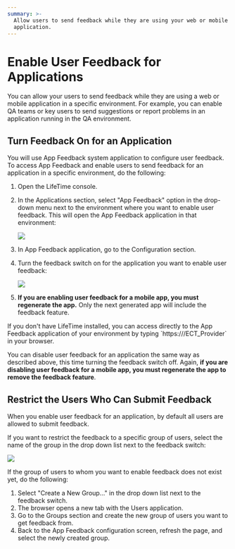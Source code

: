 ```yaml
---
summary: >-
  Allow users to send feedback while they are using your web or mobile
  application.
---
```


# Enable User Feedback for Applications

You can allow your users to send feedback while they are using a web or mobile application in a specific environment. For example, you can enable QA teams or key users to send suggestions or report problems in an application running in the QA environment.

## Turn Feedback On for an Application

You will use App Feedback system application to configure user feedback. To access App Feedback and enable users to send feedback for an application in a specific environment, do the following:

1. Open the LifeTime console.
2. In the Applications section, select "App Feedback" option in the drop-down menu next to the environment where you want to enable user feedback. This will open the App Feedback application in that environment:

   ![](https://github.com/danielmarquespt/docs-product/tree/e7ea3f444d5129dab245c69ab72ae091554bc4fb/src/managing-the-applications-lifecycle/app-feedback/images/app-feedback-enable-1.png?width=800)

3. In App Feedback application, go to the Configuration section.
4. Turn the feedback switch on for the application you want to enable user feedback:

   ![](https://github.com/danielmarquespt/docs-product/tree/e7ea3f444d5129dab245c69ab72ae091554bc4fb/src/managing-the-applications-lifecycle/app-feedback/images/app-feedback-enable-2.png?width=800)

5. **If you are enabling user feedback for a mobile app, you must regenerate the app.** Only the next generated app will include the feedback feature.

 If you don't have LifeTime installed, you can access directly to the App Feedback application of your environment by typing \`https:///ECT\_Provider\` in your browser.

You can disable user feedback for an application the same way as described above, this time turning the feedback switch off. Again, **if you are disabling user feedback for a mobile app, you must regenerate the app to remove the feedback feature**.

## Restrict the Users Who Can Submit Feedback

When you enable user feedback for an application, by default all users are allowed to submit feedback.

If you want to restrict the feedback to a specific group of users, select the name of the group in the drop down list next to the feedback switch:

![](https://github.com/danielmarquespt/docs-product/tree/e7ea3f444d5129dab245c69ab72ae091554bc4fb/src/managing-the-applications-lifecycle/app-feedback/images/app-feedback-enable-3.png?width=800)

If the group of users to whom you want to enable feedback does not exist yet, do the following:

1. Select "Create a New Group..." in the drop down list next to the feedback switch.
2. The browser opens a new tab with the Users application.
3. Go to the Groups section and create the new group of users you want to get feedback from.
4. Back to the App Feedback configuration screen, refresh the page, and select the newly created group.

